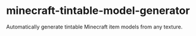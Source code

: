# minecraft-tintable-model-generator
Automatically generate tintable Minecraft item models from any texture.
